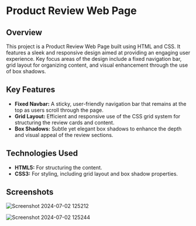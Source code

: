 # Product Review Web Page
## Overview
This project is a Product Review Web Page built using HTML and CSS. It features a sleek and responsive design aimed at providing an engaging user experience. Key focus areas of the design include a fixed navigation bar, grid layout for organizing content, and visual enhancement through the use of box shadows.

## Key Features
- **Fixed Navbar:** A sticky, user-friendly navigation bar that remains at the top as users scroll through the page.
- **Grid Layout:** Efficient and responsive use of the CSS grid system for structuring the review cards and content.
- **Box Shadows:** Subtle yet elegant box shadows to enhance the depth and visual appeal of the review sections.

## Technologies Used
- **HTML5:** For structuring the content.
- **CSS3:** For styling, including grid layout and box shadow properties.

## Screenshots
![Screenshot 2024-07-02 125212](https://github.com/user-attachments/assets/81fe7f52-2254-41c8-9f3e-efb96f857d82)

![Screenshot 2024-07-02 125244](https://github.com/user-attachments/assets/bc53c0df-9b44-4025-b55f-f00fce06ef0e)
